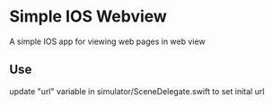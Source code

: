 # Simple IOS Webview
A simple IOS app for viewing web pages in web view

## Use
update "url" variable in simulator/SceneDelegate.swift to set inital url
